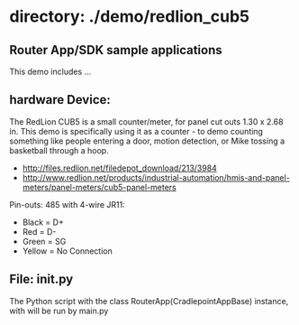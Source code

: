 # directory: ./demo/redlion_cub5
## Router App/SDK sample applications

This demo includes ... 

## hardware Device:
The RedLion CUB5 is a small counter/meter, for panel cut outs 1.30 x 2.68 in.
This demo is specifically using it as a counter - to demo counting something
like people entering a door, motion detection, or Mike tossing a basketball
through a hoop.

* http://files.redlion.net/filedepot_download/213/3984
* http://www.redlion.net/products/industrial-automation/hmis-and-panel-meters/panel-meters/cub5-panel-meters 

Pin-outs: 485 with 4-wire JR11:
* Black = D+
* Red = D-
* Green = SG
* Yellow = No Connection

## File: __init__.py

The Python script with the class RouterApp(CradlepointAppBase) instance,
with will be run by main.py
